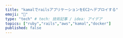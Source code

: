 ```yaml
---
title: "kamalでrailsアプリケーションをEC2へデプロイする"
emoji: "🙆"
type: "tech" # tech: 技術記事 / idea: アイデア
topics: ["ruby","rails","aws","kamal","docker"]
published: false
---
```


